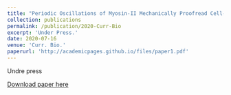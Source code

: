 ```yaml
---
title: "Periodic Oscillations of Myosin-II Mechanically Proofread Cell-Cell Connections to Ensure Robust Formation of the Cardiac Vessel"
collection: publications
permalink: /publication/2020-Curr-Bio
excerpt: 'Under Press.'
date: 2020-07-16
venue: 'Curr. Bio.'
paperurl: 'http://academicpages.github.io/files/paper1.pdf'
---
```

Undre press

[Download paper here](http://academicpages.github.io/files/paper1.pdf)

